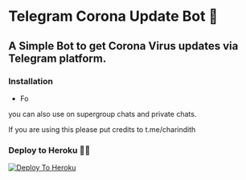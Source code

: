 # Telegram Corona Update Bot 🦠

## A Simple Bot to get Corona Virus updates via Telegram platform.

### Installation

*  Fo

you can also use on supergroup chats and private chats.

If you are using this please put credits to t.me/charindith

### Deploy to Heroku 🏃‍♂

[![Deploy To Heroku](https://www.herokucdn.com/deploy/button.svg)](https://heroku.com/deploy?template=https://github.com/UvinduBro/Corona-Update-Bot)
